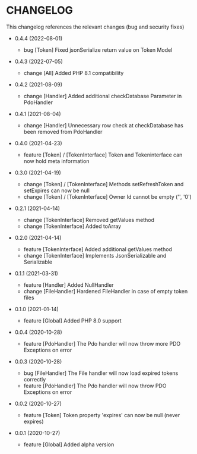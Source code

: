 CHANGELOG
=========

This changelog references the relevant changes (bug and security fixes)

* 0.4.4 (2022-08-01)
    
    * bug [Token] Fixed jsonSerialize return value on Token Model

* 0.4.3 (2022-07-05)

    * change [All] Added PHP 8.1 compatibility

* 0.4.2 (2021-08-09)

    * change [Handler] Added additional checkDatabase Parameter in PdoHandler

* 0.4.1 (2021-08-04)

    * change [Handler] Unnecessary row check at checkDatabase has been removed from PdoHandler

* 0.4.0 (2021-04-23)

    * feature [Token] / [TokenInterface] Token and Tokeninterface can now hold meta information

* 0.3.0 (2021-04-19)

    * change [Token] / [TokenInterface] Methods setRefreshToken and setExpires can now be null
    * change [Token] / [TokenInterface] Owner Id cannot be empty ('', '0')

* 0.2.1 (2021-04-14)

    * change [TokenInterface] Removed getValues method
    * change [TokenInterface] Added toArray

* 0.2.0 (2021-04-14)

    * feature [TokenInterface] Added additional getValues method
    * change [TokenInterface] Implements JsonSerializable and Serializable

* 0.1.1 (2021-03-31)

    * feature [Handler] Added NullHandler
    * change [FileHandler] Hardened FileHandler in case of empty token files

* 0.1.0 (2021-01-14)

    * feature [Global] Added PHP 8.0 support

* 0.0.4 (2020-10-28)

    * feature [PdoHandler] The Pdo handler will now throw more PDO Exceptions on error

* 0.0.3 (2020-10-28)

    * bug [FileHandler] The File handler will now load expired tokens correctly
    * feature [PdoHandler] The Pdo handler will now throw PDO Exceptions on error

* 0.0.2 (2020-10-27)

    * feature [Token] Token property 'expires' can now be null (never expires)

* 0.0.1 (2020-10-27)
    
    * feature [Global] Added alpha version
